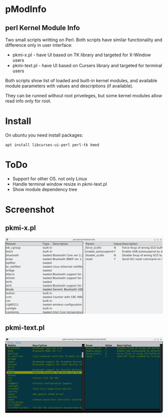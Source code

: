 # pModInfo
## perl Kernel Module Info

Two small scripts writting on Perl. Both scripts have similar functionality and
difference only in user interface:

* pkmi-x.pl - have UI based on TK library and targeted for X-Window users
* pkmi-text.pl - have UI based on Cursers library and targeted for terminal users

Both scripts show list of loaded and built-in kernel modules, and available module
parameters with values and descriptions (if available).

They can be runned without root priveleges, but some kernel modules allow read
info only for root.

# Install
On ubuntu you need install packages:

```
apt install libcurses-ui-perl perl-tk kmod
```

# ToDo

* Support for other OS. not only Linux
* Handle terminal window resize in pkmi-text.pl
* Show module dependency tree

# Screenshot

## pkmi-x.pl
![Screenshot](./screenshots/x.png)

## pkmi-text.pl
![Screenshot](./screenshots/text.png)
